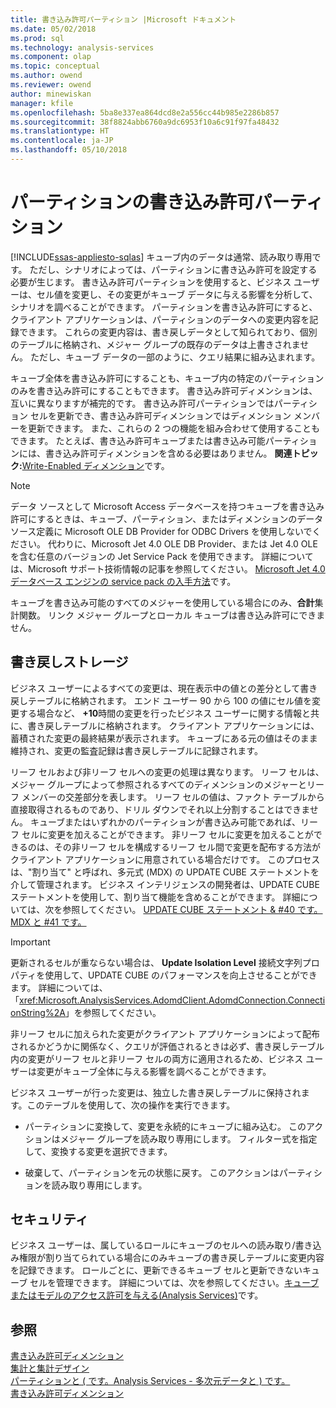 ```yaml
---
title: 書き込み許可パーティション |Microsoft ドキュメント
ms.date: 05/02/2018
ms.prod: sql
ms.technology: analysis-services
ms.component: olap
ms.topic: conceptual
ms.author: owend
ms.reviewer: owend
author: minewiskan
manager: kfile
ms.openlocfilehash: 5ba8e337ea864dcd8e2a556cc44b985e2286b857
ms.sourcegitcommit: 38f8824abb6760a9dc6953f10a6c91f97fa48432
ms.translationtype: HT
ms.contentlocale: ja-JP
ms.lasthandoff: 05/10/2018
---
```

# <a name="partitions---write-enabled-partitions"></a>パーティションの書き込み許可パーティション
[!INCLUDE[ssas-appliesto-sqlas](../../includes/ssas-appliesto-sqlas.md)]
  キューブ内のデータは通常、読み取り専用です。 ただし、シナリオによっては、パーティションに書き込み許可を設定する必要が生じます。 書き込み許可パーティションを使用すると、ビジネス ユーザーは、セル値を変更し、その変更がキューブ データに与える影響を分析して、シナリオを調べることができます。 パーティションを書き込み許可にすると、クライアント アプリケーションは、パーティションのデータへの変更内容を記録できます。 これらの変更内容は、書き戻しデータとして知られており、個別のテーブルに格納され、メジャー グループの既存のデータは上書きされません。 ただし、キューブ データの一部のように、クエリ結果に組み込まれます。  
  
 キューブ全体を書き込み許可にすることも、キューブ内の特定のパーティションのみを書き込み許可にすることもできます。 書き込み許可ディメンションは、互いに異なりますが補完的です。 書き込み許可パーティションではパーティション セルを更新でき、書き込み許可ディメンションではディメンション メンバーを更新できます。 また、これらの 2 つの機能を組み合わせて使用することもできます。 たとえば、書き込み許可キューブまたは書き込み可能パーティションには、書き込み許可ディメンションを含める必要はありません。 **関連トピック:**[Write-Enabled ディメンション](../../analysis-services/multidimensional-models-olap-logical-dimension-objects/write-enabled-dimensions.md)です。  
  
> [!NOTE]  
>  データ ソースとして Microsoft Access データベースを持つキューブを書き込み許可にするときは、キューブ、パーティション、またはディメンションのデータ ソース定義に Microsoft OLE DB Provider for ODBC Drivers を使用しないでください。 代わりに、Microsoft Jet 4.0 OLE DB Provider、または Jet 4.0 OLE を含む任意のバージョンの Jet Service Pack を使用できます。 詳細については、Microsoft サポート技術情報の記事を参照してください。 [Microsoft Jet 4.0 データベース エンジンの service pack の入手方法](http://support.microsoft.com/?kbid=239114)です。  
  
 キューブを書き込み可能のすべてのメジャーを使用している場合にのみ、**合計**集計関数。 リンク メジャー グループとローカル キューブは書き込み許可にできません。  
  
## <a name="writeback-storage"></a>書き戻しストレージ  
 ビジネス ユーザーによるすべての変更は、現在表示中の値との差分として書き戻しテーブルに格納されます。 エンド ユーザー 90 から 100 の値にセル値を変更する場合など、 **+10**時間の変更を行ったビジネス ユーザーに関する情報と共に、書き戻しテーブルに格納されます。 クライアント アプリケーションには、蓄積された変更の最終結果が表示されます。 キューブにある元の値はそのまま維持され、変更の監査記録は書き戻しテーブルに記録されます。  
  
 リーフ セルおよび非リーフ セルへの変更の処理は異なります。 リーフ セルは、メジャー グループによって参照されるすべてのディメンションのメジャーとリーフ メンバーの交差部分を表します。 リーフ セルの値は、ファクト テーブルから直接取得されるものであり、ドリル ダウンでそれ以上分割することはできません。 キューブまたはいずれかのパーティションが書き込み可能であれば、リーフ セルに変更を加えることができます。 非リーフ セルに変更を加えることができるのは、その非リーフ セルを構成するリーフ セル間で変更を配布する方法がクライアント アプリケーションに用意されている場合だけです。 このプロセスは、"割り当て" と呼ばれ、多元式 (MDX) の UPDATE CUBE ステートメントを介して管理されます。 ビジネス インテリジェンスの開発者は、UPDATE CUBE ステートメントを使用して、割り当て機能を含めることができます。 詳細については、次を参照してください。 [UPDATE CUBE ステートメント & #40 です。MDX と #41 です。](../../mdx/mdx-data-manipulation-update-cube.md)  
  
> [!IMPORTANT]  
>  更新されるセルが重ならない場合は、 **Update Isolation Level** 接続文字列プロパティを使用して、UPDATE CUBE のパフォーマンスを向上させることができます。 詳細については、「<xref:Microsoft.AnalysisServices.AdomdClient.AdomdConnection.ConnectionString%2A>」を参照してください。  
  
 非リーフ セルに加えられた変更がクライアント アプリケーションによって配布されるかどうかに関係なく、クエリが評価されるときは必ず、書き戻しテーブル内の変更がリーフ セルと非リーフ セルの両方に適用されるため、ビジネス ユーザーは変更がキューブ全体に与える影響を調べることができます。  
  
 ビジネス ユーザーが行った変更は、独立した書き戻しテーブルに保持されます。このテーブルを使用して、次の操作を実行できます。  
  
-   パーティションに変換して、変更を永続的にキューブに組み込む。 このアクションはメジャー グループを読み取り専用にします。 フィルター式を指定して、変換する変更を選択できます。  
  
-   破棄して、パーティションを元の状態に戻す。 このアクションはパーティションを読み取り専用にします。  
  
## <a name="security"></a>セキュリティ  
 ビジネス ユーザーは、属しているロールにキューブのセルへの読み取り/書き込み権限が割り当てられている場合にのみキューブの書き戻しテーブルに変更内容を記録できます。 ロールごとに、更新できるキューブ セルと更新できないキューブ セルを管理できます。 詳細については、次を参照してください。[キューブまたはモデルのアクセス許可を与える&#40;Analysis Services&#41;](../../analysis-services/multidimensional-models/grant-cube-or-model-permissions-analysis-services.md)です。  
  
## <a name="see-also"></a>参照  
 [書き込み許可ディメンション](../../analysis-services/multidimensional-models-olap-logical-dimension-objects/write-enabled-dimensions.md)   
 [集計と集計デザイン](../../analysis-services/multidimensional-models-olap-logical-cube-objects/aggregations-and-aggregation-designs.md)   
 [パーティションと &#40; です。Analysis Services - 多次元データと &#41; です。](../../analysis-services/multidimensional-models-olap-logical-cube-objects/partitions-analysis-services-multidimensional-data.md)   
 [書き込み許可ディメンション](../../analysis-services/multidimensional-models-olap-logical-dimension-objects/write-enabled-dimensions.md)  
  
  
